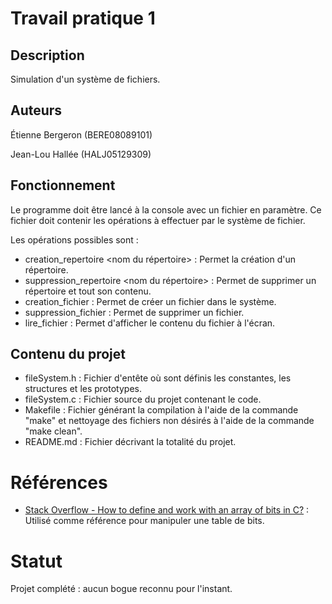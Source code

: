 # Travail pratique 1

## Description

Simulation d'un système de fichiers.

## Auteurs

Étienne Bergeron (BERE08089101)

Jean-Lou Hallée (HALJ05129309)

## Fonctionnement

Le programme doit être lancé à la console avec un fichier en paramètre. Ce fichier doit contenir les opérations à effectuer par le système de fichier.

Les opérations possibles sont :

* creation_repertoire <nom du répertoire> : Permet la création d'un répertoire.
* suppression_repertoire <nom du répertoire> : Permet de supprimer un répertoire et tout son contenu.
* creation_fichier <nom du fichier> <contenu du fichier> : Permet de créer un fichier dans le système.
* suppression_fichier <nom du fichier> : Permet de supprimer un fichier.
* lire_fichier <nom du fichier> : Permet d'afficher le contenu du fichier à l'écran.


## Contenu du projet

* fileSystem.h : Fichier d'entête où sont définis les constantes, les structures et les prototypes.
* fileSystem.c : Fichier source du projet contenant le code.
* Makefile : Fichier générant la compilation à l'aide de la commande "make" et nettoyage des fichiers non désirés à l'aide de la commande "make clean".
* README.md : Fichier décrivant la totalité du projet.

# Références

* [Stack Overflow - How to define and work with an array of bits in C?](http://stackoverflow.com/questions/2525310/how-to-define-and-work-with-an-array-of-bits-in-c) : Utilisé comme référence pour manipuler une table de bits.

# Statut

Projet complété : aucun bogue reconnu pour l'instant.